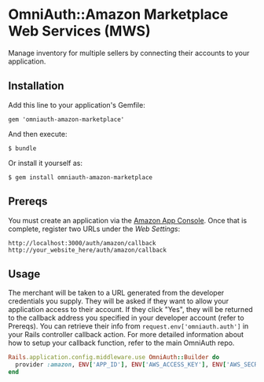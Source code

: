 # OmniAuth::Amazon Marketplace Web Services (MWS)

Manage inventory for multiple sellers by connecting their accounts to your application. 

## Installation

Add this line to your application's Gemfile:

    gem 'omniauth-amazon-marketplace'

And then execute:

    $ bundle

Or install it yourself as:

    $ gem install omniauth-amazon-marketplace

## Prereqs

You must create an application via the [Amazon App Console](https://login.amazon.com/manageApps). Once that is complete, register two URLs under the <i>Web Settings</i>:

    http://localhost:3000/auth/amazon/callback
    http://your_website_here/auth/amazon/callback

## Usage

The merchant will be taken to a URL generated from the developer credentials you supply. They will be asked if they want to allow your application access to their account. If they click "Yes", they will be returned to the callback address you specified in your developer account (refer to Prereqs). You can retrieve their info from `request.env['omniauth.auth']` in your Rails controller callback action. For more detailed information about how to setup your callback function, refer to the main OmniAuth repo.

```ruby
Rails.application.config.middleware.use OmniAuth::Builder do
  provider :amazon, ENV['APP_ID'], ENV['AWS_ACCESS_KEY'], ENV['AWS_SECRET_ACCESS_KEY']
end
```
